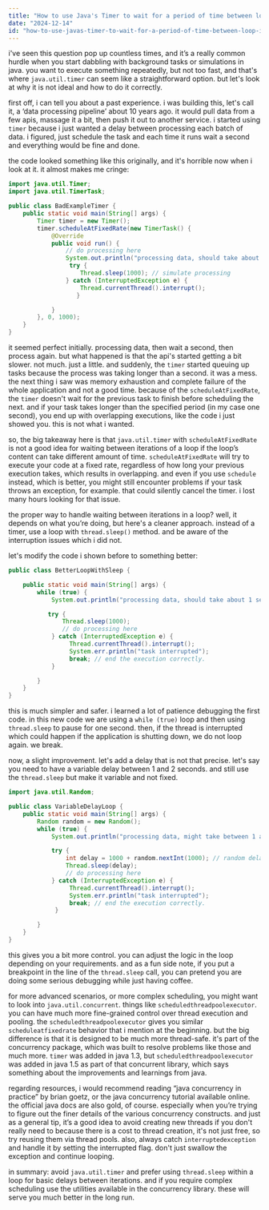 ```yaml
---
title: "How to use Java's Timer to wait for a period of time between loop iterations?"
date: "2024-12-14"
id: "how-to-use-javas-timer-to-wait-for-a-period-of-time-between-loop-iterations"
---
```


i've seen this question pop up countless times, and it’s a really common hurdle when you start dabbling with background tasks or simulations in java. you want to execute something repeatedly, but not too fast, and that's where `java.util.timer` can seem like a straightforward option. but let's look at why it is not ideal and how to do it correctly.

first off, i can tell you about a past experience. i was building this, let's call it, a ‘data processing pipeline’ about 10 years ago. it would pull data from a few apis, massage it a bit, then push it out to another service. i started using `timer` because i just wanted a delay between processing each batch of data. i figured, just schedule the task and each time it runs wait a second and everything would be fine and done.

the code looked something like this originally, and it's horrible now when i look at it. it almost makes me cringe:

```java
import java.util.Timer;
import java.util.TimerTask;

public class BadExampleTimer {
    public static void main(String[] args) {
        Timer timer = new Timer();
        timer.scheduleAtFixedRate(new TimerTask() {
            @Override
            public void run() {
                // do processing here
                System.out.println("processing data, should take about 1 sec");
                 try {
                    Thread.sleep(1000); // simulate processing
                } catch (InterruptedException e) {
                    Thread.currentThread().interrupt();
                   }

            }
        }, 0, 1000);
    }
}

```

it seemed perfect initially. processing data, then wait a second, then process again. but what happened is that the api's started getting a bit slower. not much. just a little. and suddenly, the `timer` started queuing up tasks because the process was taking longer than a second. it was a mess. the next thing i saw was memory exhaustion and complete failure of the whole application and not a good time. because of the `scheduleAtFixedRate`, the `timer` doesn't wait for the previous task to finish before scheduling the next. and if your task takes longer than the specified period (in my case one second), you end up with overlapping executions, like the code i just showed you. this is not what i wanted.

so, the big takeaway here is that `java.util.timer` with `scheduleAtFixedRate` is not a good idea for waiting between iterations of a loop if the loop’s content can take different amount of time. `scheduleAtFixedRate` will try to execute your code at a fixed rate, regardless of how long your previous execution takes, which results in overlapping. and even if you use `schedule` instead, which is better, you might still encounter problems if your task throws an exception, for example. that could silently cancel the timer. i lost many hours looking for that issue.

the proper way to handle waiting between iterations in a loop? well, it depends on what you’re doing, but here's a cleaner approach. instead of a timer, use a loop with `thread.sleep()` method. and be aware of the interruption issues which i did not.

let's modify the code i shown before to something better:

```java
public class BetterLoopWithSleep {

    public static void main(String[] args) {
        while (true) {
            System.out.println("processing data, should take about 1 sec");

           try {
               Thread.sleep(1000);
               // do processing here
            } catch (InterruptedException e) {
                 Thread.currentThread().interrupt();
                 System.err.println("task interrupted");
                 break; // end the execution correctly.
            }

        }
    }
}

```

this is much simpler and safer. i learned a lot of patience debugging the first code. in this new code we are using a `while (true)` loop and then using `thread.sleep` to pause for one second. then, if the thread is interrupted which could happen if the application is shutting down, we do not loop again. we break.

now, a slight improvement. let's add a delay that is not that precise. let's say you need to have a variable delay between 1 and 2 seconds. and still use the `thread.sleep` but make it variable and not fixed.

```java
import java.util.Random;

public class VariableDelayLoop {
    public static void main(String[] args) {
        Random random = new Random();
        while (true) {
            System.out.println("processing data, might take between 1 and 2 seconds");

            try {
                int delay = 1000 + random.nextInt(1000); // random delay between 1000 and 2000
                Thread.sleep(delay);
                // do processing here
            } catch (InterruptedException e) {
                 Thread.currentThread().interrupt();
                 System.err.println("task interrupted");
                 break; // end the execution correctly.
             }

        }
    }
}
```

this gives you a bit more control. you can adjust the logic in the loop depending on your requirements. and as a fun side note, if you put a breakpoint in the line of the `thread.sleep` call, you can pretend you are doing some serious debugging while just having coffee.

for more advanced scenarios, or more complex scheduling, you might want to look into `java.util.concurrent`. things like `scheduledthreadpoolexecutor`. you can have much more fine-grained control over thread execution and pooling. the `scheduledthreadpoolexecutor` gives you similar `scheduleatfixedrate` behavior that i mention at the beginning. but the big difference is that it is designed to be much more thread-safe. it's part of the concurrency package, which was built to resolve problems like those and much more. `timer` was added in java 1.3, but `scheduledthreadpoolexecutor` was added in java 1.5 as part of that concurrent library, which says something about the improvements and learnings from java.

regarding resources, i would recommend reading “java concurrency in practice” by brian goetz, or the java concurrency tutorial available online. the official java docs are also gold, of course. especially when you’re trying to figure out the finer details of the various concurrency constructs. and just as a general tip, it’s a good idea to avoid creating new threads if you don't really need to because there is a cost to thread creation, it's not just free, so try reusing them via thread pools. also, always catch `interruptedexception` and handle it by setting the interrupted flag. don't just swallow the exception and continue looping.

in summary: avoid `java.util.timer` and prefer using `thread.sleep` within a loop for basic delays between iterations. and if you require complex scheduling use the utilities available in the concurrency library. these will serve you much better in the long run.
